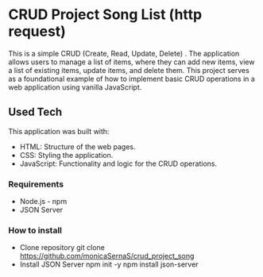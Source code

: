 # CRUD Project Song List (http request)
This is a simple CRUD (Create, Read, Update, Delete) . The application allows users to manage a list of items, where they can add new items, view a list of existing items, update items, and delete them. This project serves as a foundational example of how to implement basic CRUD operations in a web application using vanilla JavaScript.
## Used Tech
This application was built with:
- HTML: Structure of the web pages.
- CSS: Styling the application.
- JavaScript: Functionality and logic for the CRUD operations.
### Requirements
- Node.js - npm
- JSON Server
### How to install
- Clone repository
git clone https://github.com/monicaSernaS/crud_project_song
- Install JSON Server
  npm init -y
  npm install json-server



